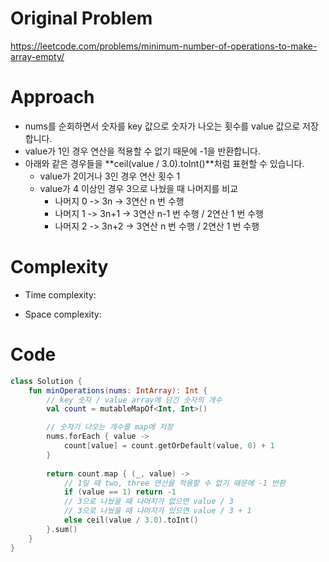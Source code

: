 # Original Problem

https://leetcode.com/problems/minimum-number-of-operations-to-make-array-empty/

# Approach

- nums를 순회하면서 숫자를 key 값으로 숫자가 나오는 횟수를 value 값으로 저장합니다.
- value가 1인 경우 연산을 적용할 수 없기 때문에 -1을 반환합니다.
- 아래와 같은 경우들을 **ceil(value / 3.0).toInt()**처럼 표현할 수 있습니다.
  - value가 2이거나 3인 경우 연산 횟수 1
  - value가 4 이상인 경우 3으로 나눴을 때 나머지를 비교
    - 나머지 0 -> 3n -> 3연산 n 번 수행
    - 나머지 1 -> 3n+1 -> 3연산 n-1 번 수행 / 2연산 1 번 수행
    - 나머지 2 -> 3n+2 -> 3연산 n 번 수행 / 2연산 1 번 수행

# Complexity

- Time complexity:

- Space complexity:

# Code

```kotlin
class Solution {
    fun minOperations(nums: IntArray): Int {
        // key 숫자 / value array에 담긴 숫자의 개수
        val count = mutableMapOf<Int, Int>()

        // 숫자가 나오는 개수를 map에 저장
        nums.forEach { value ->
            count[value] = count.getOrDefault(value, 0) + 1
        }
        
        return count.map { (_, value) ->
            // 1일 때 two, three 연산을 적용할 수 없기 때문에 -1 반환
            if (value == 1) return -1
            // 3으로 나눴을 때 나머지가 없으면 value / 3
            // 3으로 나눴을 때 나머지가 있으면 value / 3 + 1
            else ceil(value / 3.0).toInt()
        }.sum()
    }
}
```

